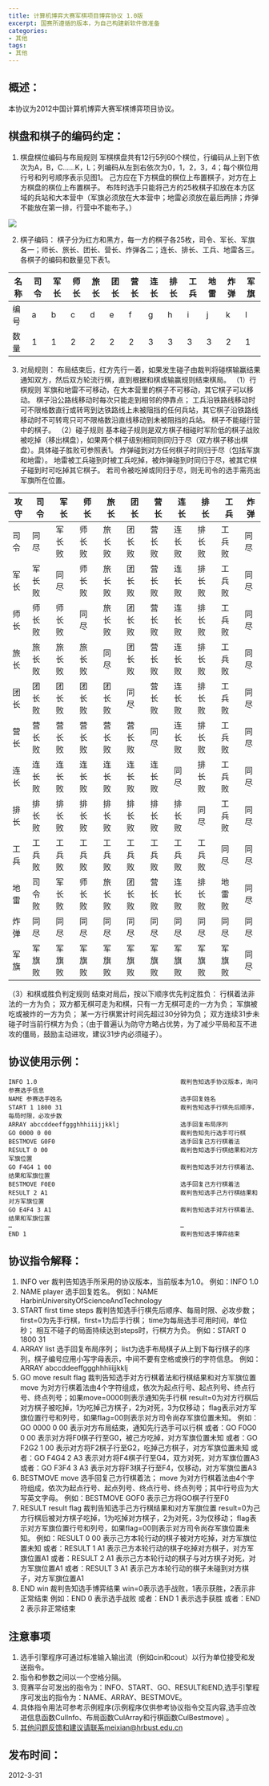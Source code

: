 ```yaml
---
title: 计算机博弈大赛军棋项目博弈协议 1.0版
excerpt: 国赛所遵循的版本，为自己构建新软件做准备
categories:
- 其他
tags:
- 其他
---
```


## 概述：
本协议为2012中国计算机博弈大赛军棋博弈项目协议。


## 棋盘和棋子的编码约定：
1. 棋盘棋位编码与布局规则
军棋棋盘共有12行5列60个棋位，行编码从上到下依次为A，B，C……K，L；列编码从左到右依次为0，1，2，3，4；每个棋位用行号和列号顺序表示见图1。
己方应在下方棋盘的棋位上布置棋子，对方在上方棋盘的棋位上布置棋子。	布阵时选手只能将己方的25枚棋子扣放在本方区域的兵站和大本营中（军旗必须放在大本营中；地雷必须放在最后两排；炸弹不能放在第一排，行营中不能布子。）

![](https://api2.mubu.com/v3/document_image/5769d855-cb9e-48e5-a024-001228dcb426-3807603.jpg)

2. 棋子编码：
棋子分为红方和黑方，每一方的棋子各25枚，司令、军长、军旗各一；师长、旅长、团长、营长、炸弹各二；连长、排长、工兵、地雷各三。各棋子的编码和数量见下表1。

| 名称 | 司令 | 军长 | 师长 | 旅长 | 团长 | 营长 | 连长 | 排长 | 工兵 | 地雷 | 炸弹 | 军旗 |
| ---- | ---- | ---- | ---- | ---- | ---- | ---- | ---- | ---- | ---- | ---- | ---- | ---- |
| 编号 | a    | b    | c    | d    | e    | f    | g    | h    | i    | j    | k    | l    |
| 数量 | 1    | 1    | 2    | 2    | 2    | 2    | 3    | 3    | 3    | 3    | 2    | 1    |

3. 对局规则：
  布局结束后，红方先行一着，如果发生碰子由裁判将碰棋输赢结果通知双方，然后双方轮流行棋，直到根据和棋或输赢规则结束棋局。
  （1）行棋规则
  军旗和地雷不可移动，在大本营里的棋子不可移动，其它棋子可以移动。
  棋子沿公路线移动时每次只能走到相邻的停靠点；
  工兵沿铁路线移动时可不限格数直行或转弯到达铁路线上未被阻挡的任何兵站，其它棋子沿铁路线移动时不可转弯只可不限格数沿直线移动到未被阻挡的兵站。
  棋子不能碰行营中的棋子。
  （2）碰子规则
  基本碰子规则是双方棋子相碰时军阶低的棋子战败被吃掉（移出棋盘），如果两个棋子级别相同则同归于尽（双方棋子移出棋盘）。具体碰子胜败可参照表1。
  炸弹碰到对方任何棋子时同归于尽（包括军旗和地雷）。
  地雷被工兵碰到时被工兵吃掉，被炸弹碰到时同归于尽，被其它棋子碰到时可吃掉其它棋子。
  若司令被吃掉或同归于尽，则无司令的选手需亮出军旗所在位置。

  | 攻守 | 司令   | 军长   | 师长   | 旅长   | 团长   | 营长   | 连长   | 排长   | 工兵   | 炸弹 |
  | ---- | ------ | ------ | ------ | ------ | ------ | ------ | ------ | ------ | ------ | ---- |
  | 司令 | 同尽   | 军长败 | 师长败 | 旅长败 | 团长败 | 营长败 | 连长败 | 排长败 | 工兵败 | 同尽 |
  | 军长 | 军长败 | 同尽   | 师长败 | 旅长败 | 团长败 | 营长败 | 连长败 | 排长败 | 工兵败 | 同尽 |
  | 师长 | 师长败 | 师长败 | 同尽   | 旅长败 | 团长败 | 营长败 | 连长败 | 排长败 | 工兵败 | 同尽 |
  | 旅长 | 旅长败 | 旅长败 | 旅长败 | 同尽   | 团长败 | 营长败 | 连长败 | 排长败 | 工兵败 | 同尽 |
  | 团长 | 团长败 | 团长败 | 团长败 | 团长败 | 同尽   | 营长败 | 连长败 | 排长败 | 工兵败 | 同尽 |
  | 营长 | 营长败 | 营长败 | 营长败 | 营长败 | 营长败 | 同尽   | 连长败 | 排长败 | 工兵败 | 同尽 |
  | 连长 | 连长败 | 连长败 | 连长败 | 连长败 | 连长败 | 连长败 | 同尽   | 排长败 | 工兵败 | 同尽 |
  | 排长 | 排长败 | 排长败 | 排长败 | 排长败 | 排长败 | 排长败 | 排长败 | 同尽   | 工兵败 | 同尽 |
  | 工兵 | 工兵败 | 工兵败 | 工兵败 | 工兵败 | 工兵败 | 工兵败 | 工兵败 | 工兵败 | 同尽   | 同尽 |
  | 地雷 | 司令败 | 军长败 | 师长败 | 旅长败 | 团长败 | 营长败 | 连长败 | 排长败 | 地雷败 | 同尽 |
  | 炸弹 | 同尽   | 同尽   | 同尽   | 同尽   | 同尽   | 同尽   | 同尽   | 同尽   | 同尽   | 同尽 |
  | 军旗 | 军旗败 | 军旗败 | 军旗败 | 军旗败 | 军旗败 | 军旗败 | 军旗败 | 军旗败 | 军旗败 | 同尽 |

  （3）和棋或胜负判定规则
  结束对局后，按以下顺序优先判定胜负：
  行棋着法非法的一方为负；
  双方都无棋可走为和棋，只有一方无棋可走的一方为负；
  军旗被吃或被炸的一方为负；
  某一方行棋累计时间先超过30分钟为负；
  双方连续31步未碰子时当前行棋方为负；（由于普遍认为防守方略占优势，为了减少平局和互不进攻的僵局，鼓励主动进攻，建议31步内必须碰子）。

## 协议使用示例：
```
INFO 1.0									    裁判告知选手协议版本，询问参赛选手信息
NAME 参赛选手姓名						            选手回复姓名
START 1 1800 31							        裁判告知选手行棋先后顺序，每局时限，必攻步数
ARRAY abccddeeffggghhhiiijjkklj			        选手回复布局序列
GO 0000 0 00								    裁判告知先行选手可行棋
BESTMOVE G0F0						            选手回复己方行棋着法
RESULT 0 00								        裁判告知选手行棋结果和对方军旗位置
GO F4G4 1 00								    裁判告知选手对方行棋着法、结果和军旗位置
BESTMOVE F0E0						            选手回复己方行棋着法
RESULT 2 A1								        裁判告知选手己方行棋结果和对方军旗位置
GO E4F4 3 A1							        裁判告知选手对方行棋着法、结果和军旗位置
…										    	…
END	1									        裁判告知选手博弈结束
```

## 协议指令解释：
1. INFO ver
    裁判告知选手所采用的协议版本，当前版本为1.0。
    例如：INFO 1.0
2. NAME player
    选手回复姓名。
    例如：NAME HarbinUniversityOfScienceAndTechnology
3. START first time steps
    裁判告知选手行棋先后顺序、每局时限、必攻步数；
    first=0为先手行棋，first=1为后手行棋；
    time为每局选手可用时间，单位秒；
    相互不碰子的局面持续达到steps时，行棋方为负。
    例如：START 0 1800 31
4. ARRAY list
    选手回复布局序列；
    list为选手布局棋子从上到下每行棋子的序列，棋子编号应用小写字母表示，中间不要有空格或换行的字符信息。
    例如：ARRAY abccddeeffggghhhiiijjkklj
5. GO move result flag
    裁判告知选手对方行棋着法和行棋结果和对方军旗位置
    move 为对方行棋着法由4个字符组成，依次为起点行号、起点列号、终点行号、终点列号；如果move=0000则表示通知先手行棋
    result=0为对方行棋后对方棋子被吃掉，1为吃掉己方棋子，2为对死，3为仅移动；
    flag表示对方军旗位置行号和列号，如果flag=00则表示对方司令尚存军旗位置未知。
    例如：GO 0000 0 00	表示对方布局结束，通知先行选手可以行棋
    或者：GO F0G0 0 00	表示对方将F0棋子行至G0，被己方吃掉，对方军旗位置未知
    或者：GO F2G2 1 00	表示对方将F2棋子行至G2，吃掉己方棋子，对方军旗位置未知
    或者：GO F4G4 2 A3	表示对方将F4棋子行至G4，双方对死，对方军旗位置A3
    或者：GO F3F4 3 A3	表示对方将F3棋子行至F4，仅移动，对方军旗位置A3
6. BESTMOVE move
    选手回复己方行棋着法；
    move 为对方行棋着法由4个字符组成，依次为起点行号、起点列号、终点行号、终点列号；其中行号应为大写英文字母。
    例如：BESTMOVE GOF0	表示己方将GO棋子行至F0
7. RESULT result flag
    裁判告知选手己方行棋结果和对方军旗位置
    result=0为己方行棋后被对方棋子吃掉，1为吃掉对方棋子，2为对死，3为仅移动；
    flag表示对方军旗位置行号和列号，如果flag=00则表示对方司令尚存军旗位置未知。
    例如：RESULT 0 00		表示己方本轮行动的棋子被对方吃掉，对方军旗位置未知
    或者：RESULT 1 A1		表示己方本轮行动的棋子吃掉对方棋子，对方军旗位置A1
    或者：RESULT 2 A1		表示己方本轮行动的棋子与对方棋子对死，对方军旗位置A1
    或者：RESULT 3 A1		表示己方本轮行动的棋子未碰到对方棋子，对方军旗位置A1
8. END win
    裁判告知选手博弈结果
    win=0表示选手战败，1表示获胜，2表示非正常结束
    例如：END 0	表示选手战败
    或者：END 1	表示选手获胜
    或者：END 2	表示非正常结束

## 注意事项
1. 选手引擎程序可通过标准输入输出流（例如cin和cout）以行为单位接受和发送指令。
2. 指令和参数之间以一个空格分隔。
3. 竞赛平台可发出的指令为：INFO、START、GO、RESULT和END,选手引擎程序可发出的指令为：NAME、ARRAY、BESTMOVE。
4. 具体指令用法可参考示例程序(示例程序仅供参考协议指令交互内容,选手应改进信息函数CulInfo、布局函数CulArray和行棋函数CulBestmove) 。
5. 其他问题反馈和建议请联系meixian@hrbust.edu.cn

## 发布时间：
2012-3-31
